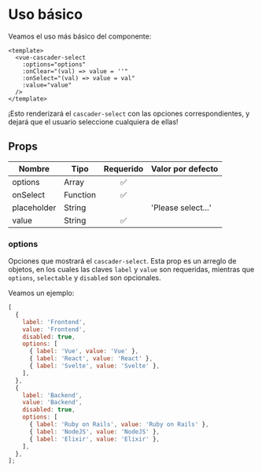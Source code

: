 # Uso básico

Veamos el uso más básico del componente:

```vue
<template>
  <vue-cascader-select
    :options="options"
    :onClear="(val) => value = ''"
    :onSelect="(val) => value = val"
    :value="value"
  />
</template>
```

¡Esto renderizará el `cascader-select` con las opciones correspondientes, y dejará que el usuario seleccione cualquiera de ellas!

<VCSBasic
  placeholder="Seleccione una opción..."
/>

## Props

| Nombre      | Tipo     | Requerido | Valor por defecto  |
|-------------|----------|:---------:|--------------------|
| options     | Array    | ✅        |                    |
| onSelect    | Function | ✅        |                    |
| placeholder | String   |           | 'Please select...' |
| value       | String   | ✅        |                    |

### options

Opciones que mostrará el `cascader-select`. Esta prop es un arreglo de objetos, en los cuales las claves `label` y `value` son requeridas, mientras que `options`, `selectable` y `disabled` son opcionales.

Veamos un ejemplo:

```js
[
  {
    label: 'Frontend',
    value: 'Frontend',
    disabled: true,
    options: [
      { label: 'Vue', value: 'Vue' },
      { label: 'React', value: 'React' },
      { label: 'Svelte', value: 'Svelte' },
    ],
  },
  {
    label: 'Backend',
    value: 'Backend',
    disabled: true,
    options: [
      { label: 'Ruby on Rails', value: 'Ruby on Rails' },
      { label: 'NodeJS', value: 'NodeJS' },
      { label: 'Elixir', value: 'Elixir' },
    ],
  },
];
```